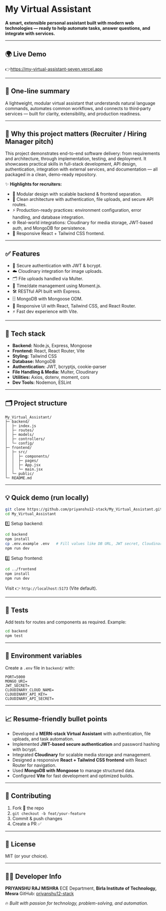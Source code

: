 # My Virtual Assistant

**A smart, extensible personal assistant built with modern web technologies — ready to help automate tasks, answer questions, and integrate with services.**

---

## 🌍 Live Demo

👉https://my-virtual-assistant-seven.vercel.app

---

## 🚀 One-line summary

A lightweight, modular virtual assistant that understands natural language commands, automates common workflows, and connects to third‑party services — built for clarity, extensibility, and production readiness.

---

## 🎯 Why this project matters (Recruiter / Hiring Manager pitch)

This project demonstrates end-to-end software delivery: from requirements and architecture, through implementation, testing, and deployment. It showcases practical skills in full-stack development, API design, authentication, integration with external services, and documentation — all packaged in a clean, demo-ready repository.

✨ **Highlights for recruiters:**

* 🧩 Modular design with scalable backend & frontend separation.
* 📐 Clean architecture with authentication, file uploads, and secure API routes.
* ⚡ Production-ready practices: environment configuration, error handling, and database integration.
* 🌐 Real-world integrations: Cloudinary for media storage, JWT-based auth, and MongoDB for persistence.
* 🎨 Responsive React + Tailwind CSS frontend.

---

## ✅ Features

* 🔐 Secure authentication with JWT & bcrypt.
* ☁️ Cloudinary integration for image uploads.
* 🗂 File uploads handled via Multer.
* 📅 Time/date management using Moment.js.
* 🛠 RESTful API built with Express.
* 🗄 MongoDB with Mongoose ODM.
* 🎨 Responsive UI with React, Tailwind CSS, and React Router.
* ⚡ Fast dev experience with Vite.

---

## 🔧 Tech stack

* **Backend:** Node.js, Express, Mongoose
* **Frontend:** React, React Router, Vite
* **Styling:** Tailwind CSS
* **Database:** MongoDB
* **Authentication:** JWT, bcryptjs, cookie-parser
* **File Handling & Media:** Multer, Cloudinary
* **Utilities:** Axios, dotenv, moment, cors
* **Dev Tools:** Nodemon, ESLint

---

## 🗂 Project structure

```
My_Virtual_Assistant/
├─ backend/
│  ├─ index.js
│  ├─ routes/
│  ├─ models/
│  ├─ controllers/
│  └─ config/
├─ frontend/
│  ├─ src/
│  │  ├─ components/
│  │  ├─ pages/
│  │  ├─ App.jsx
│  │  └─ main.jsx
│  └─ public/
└─ README.md
```

---

## 💡 Quick demo (run locally)

```bash
git clone https://github.com/priyanshu12-stack/My_Virtual_Assistant.git
cd My_Virtual_Assistant
```

1️⃣ Setup backend:

```bash
cd backend
npm install
cp .env.example .env   # Fill values like DB URL, JWT secret, Cloudinary keys
npm run dev
```

2️⃣ Setup frontend:

```bash
cd ../frontend
npm install
npm run dev
```

Visit 👉 `http://localhost:5173` (Vite default).

---

## 🧪 Tests

Add tests for routes and components as required. Example:

```bash
cd backend
npm test
```

---



## 🔐 Environment variables

Create a `.env` file in `backend/` with:

```
PORT=5000
MONGO_URI=
JWT_SECRET=
CLOUDINARY_CLOUD_NAME=
CLOUDINARY_API_KEY=
CLOUDINARY_API_SECRET=
```

---

## 📈 Resume-friendly bullet points

* Developed a **MERN-stack Virtual Assistant** with authentication, file uploads, and task automation.
* Implemented **JWT-based secure authentication** and password hashing with bcrypt.
* Integrated **Cloudinary** for scalable media storage and management.
* Designed a responsive **React + Tailwind CSS frontend** with React Router for navigation.
* Used **MongoDB with Mongoose** to manage structured data.
* Configured **Vite** for fast development and optimized builds.

---

## 🤝 Contributing

1. Fork 🍴 the repo
2. `git checkout -b feat/your-feature`
3. Commit & push changes
4. Create a PR ✅

---

## 🧾 License

MIT (or your choice).

---

## 👨‍💻 Developer Info

**PRIYANSHU RAJ MISHRA**
ECE Department, **Birla Institute of Technology, Mesra**
GitHub: [priyanshu12-stack](https://github.com/priyanshu12-stack)



🔥 *Built with passion for technology, problem-solving, and automation.*
